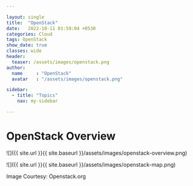 ```yaml
---

layout: single
title:  "OpenStack"
date:   2022-10-11 01:59:04 +0530
categories: Cloud
tags: OpenStack
show_date: true
classes: wide
header:
  teaser: /assets/images/openstack.png
author:
  name     : "OpenStack"
  avatar   : "/assets/images/openstack.png"

sidebar:
  - title: "Topics"
    nav: my-sidebar

---
```


# OpenStack Overview

![]({{ site.url }}{{ site.baseurl }}/assets/images/openstack-overview.png) 

![]({{ site.url }}{{ site.baseurl }}/assets/images/openstack-map.png) 

Image Courtesy: Openstack.org
